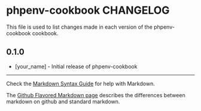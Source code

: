phpenv-cookbook CHANGELOG
=========================

This file is used to list changes made in each version of the phpenv-cookbook cookbook.

0.1.0
-----
- [your_name] - Initial release of phpenv-cookbook

- - -
Check the [Markdown Syntax Guide](http://daringfireball.net/projects/markdown/syntax) for help with Markdown.

The [Github Flavored Markdown page](http://github.github.com/github-flavored-markdown/) describes the differences between markdown on github and standard markdown.
